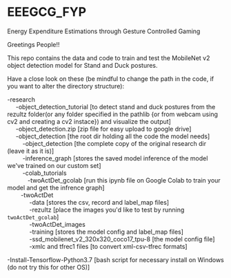 # EEEGCG_FYP
Energy Expenditure Estimations through Gesture Controlled Gaming

Greetings People!!

This repo contains the data and code to train and test the MobileNet v2 object detection model for Stand and Duck postures.

Have a close look on these (be mindful to change the path in the code, if you want to alter the directory structure):

-research
<br>&nbsp;&nbsp;&nbsp;&nbsp;	-object_detection_tutorial [to detect stand and duck postures from the rezultz folder(or any folder specified in the pathlib {or from webcam using cv2 and creating a cv2 instace}) and visualize the output]
<br>&nbsp;&nbsp;&nbsp;&nbsp;	-object_detection.zip [zip file for easy upload to google drive]
<br>&nbsp;&nbsp;&nbsp;&nbsp;	-object_detection [the root dir holding all the code the model needs]
<br>&nbsp;&nbsp;&nbsp;&nbsp;&nbsp;&nbsp;&nbsp;&nbsp;		-object_detection [the complete copy of the original research dir (leave it as it is)]
<br>&nbsp;&nbsp;&nbsp;&nbsp;&nbsp;&nbsp;&nbsp;&nbsp;		-inference_graph [stores the saved model inference of the model we've trained on our custom set]
<br>&nbsp;&nbsp;&nbsp;&nbsp;&nbsp;&nbsp;&nbsp;&nbsp;	        -colab_tutorials
<br>&nbsp;&nbsp;&nbsp;&nbsp;&nbsp;&nbsp;&nbsp;&nbsp;&nbsp;&nbsp;&nbsp;&nbsp;-twoActDet_gcolab  [run this ipynb file on Google Colab to train your model and get the infrence graph]
<br>&nbsp;&nbsp;&nbsp;&nbsp;&nbsp;&nbsp;&nbsp;&nbsp;-twoActDet
<br>&nbsp;&nbsp;&nbsp;&nbsp;&nbsp;&nbsp;&nbsp;&nbsp;&nbsp;&nbsp;&nbsp;&nbsp;			-data [stores the csv, record and label_map files]
<br>&nbsp;&nbsp;&nbsp;&nbsp;&nbsp;&nbsp;&nbsp;&nbsp;&nbsp;&nbsp;&nbsp;&nbsp;			-rezultz [place the images you'd like to test by running `twoActDet_gcolab`]
<br>&nbsp;&nbsp;&nbsp;&nbsp;&nbsp;&nbsp;&nbsp;&nbsp;&nbsp;&nbsp;&nbsp;&nbsp;			-twoActDet_images
<br>&nbsp;&nbsp;&nbsp;&nbsp;&nbsp;&nbsp;&nbsp;&nbsp;&nbsp;&nbsp;&nbsp;&nbsp;			-training [stores the model config and label_map files]
<br>&nbsp;&nbsp;&nbsp;&nbsp;&nbsp;&nbsp;&nbsp;&nbsp;&nbsp;&nbsp;&nbsp;&nbsp;			-ssd_mobilenet_v2_320x320_coco17_tpu-8 [the model config file]
<br>&nbsp;&nbsp;&nbsp;&nbsp;&nbsp;&nbsp;&nbsp;&nbsp;&nbsp;&nbsp;&nbsp;&nbsp;			-xmlc and tfrec1 files [to convert xml-csv-tfrec formats]
		
-Install-Tensorflow-Python3.7 [bash script for necessary install on Windows (do not try this for other OS)]
